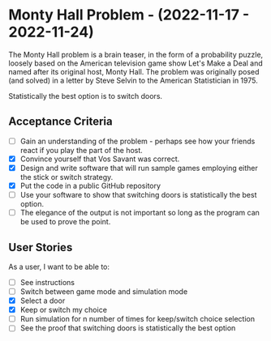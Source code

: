 # Monty Hall Problem - (2022-11-17 - 2022-11-24)

The Monty Hall problem is a brain teaser, in the form of a probability puzzle, loosely based on the American television game show Let's Make a Deal and named after its original host, Monty Hall. The problem was originally posed (and solved) in a letter by Steve Selvin to the American Statistician in 1975.

Statistically the best option is to switch doors.

## Acceptance Criteria

- [ ] Gain an understanding of the problem - perhaps see how your friends react if you play the part of the host.
- [x] Convince yourself that Vos Savant was correct.
- [x] Design and write software that will run sample games employing either the stick or switch strategy.
- [x] Put the code in a public GitHub repository
- [ ] Use your software to show that switching doors is statistically the best option.
- [ ] The elegance of the output is not important so long as the program can be used to prove the point.

## User Stories

As a user, I want to be able to:

- [ ] See instructions
- [ ] Switch between game mode and simulation mode
- [x] Select a door
- [x] Keep or switch my choice
- [ ] Run simulation for n number of times for keep/switch choice selection
- [ ] See the proof that switching doors is statistically the best option
